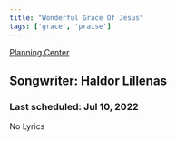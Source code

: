 ```yaml
---
title: "Wonderful Grace Of Jesus"
tags: ['grace', 'praise']
---
```


[Planning Center](https://services.planningcenteronline.com/songs/22637612)

## Songwriter: Haldor Lillenas
### Last scheduled: Jul 10, 2022          

No Lyrics

